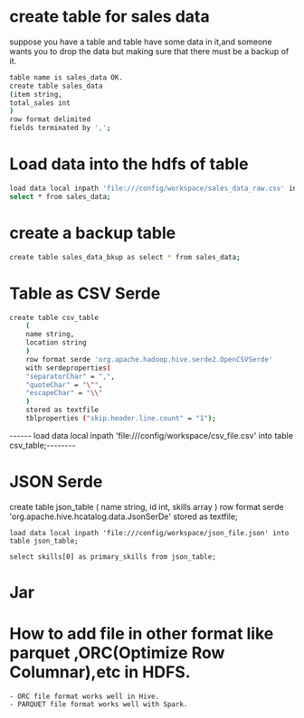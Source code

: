 # create table for sales data
suppose you have a table and table have some data in it,and someone wants you to drop the data but making sure that there must be a backup of it.
```bash
table name is sales_data OK.
create table sales_data
(item string,
total_sales int
)
row format delimited
fields terminated by ',';
```


# Load data into the hdfs of table
```bash
load data local inpath 'file:///config/workspace/sales_data_raw.csv' into table sales_data;
select * from sales_data;
```

# create a backup table
```bash
create table sales_data_bkup as select * from sales_data;
```

# Table as CSV Serde
```bash
create table csv_table
    (
    name string,
    location string
    )
    row format serde 'org.apache.hadoop.hive.serde2.OpenCSVSerde'
    with serdeproperties(
    "separatorChar" = ",",
    "quoteChar" = "\"",
    "escapeChar" = "\\"
    )
    stored as textfile
    tblproperties ("skip.header.line.count" = "1");
```
------ load data local inpath 'file:///config/workspace/csv_file.csv' into table csv_table;--------


# JSON Serde 

create table json_table
    (
    name string,
    id int,
    skills array<string>
    )
    row format serde 'org.apache.hive.hcatalog.data.JsonSerDe'
    stored as textfile;
 
    load data local inpath 'file:///config/workspace/json_file.json' into table json_table;
    
    select skills[0] as primary_skills from json_table;
    
    
    
    
    
# Jar
  
    
# How to add file in other format like parquet ,ORC(Optimize Row Columnar),etc in HDFS.
    - ORC file format works well in Hive.
    - PARQUET file format works well with Spark.
